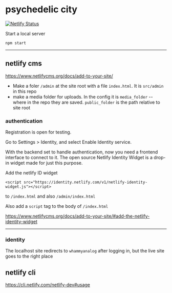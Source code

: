 # psychedelic city

[![Netlify Status](https://api.netlify.com/api/v1/badges/e6426149-5386-48d8-acba-c4b8c3994a86/deploy-status)](https://app.netlify.com/sites/psych-city/deploys)

Start a local server
```
npm start
```

-------------------------

## netlify cms

https://www.netlifycms.org/docs/add-to-your-site/

* Make a foler `/admin` at the site root with a file `index.html`. It is `src/admin` in this repo
* make a media folder for uploads. In the config it is `media_folder` -- where in the repo they are saved. `public_folder` is the path relative to site root

### authentication
Registration is open for testing.

Go to Settings > Identity, and select Enable Identity service.

With the backend set to handle authentication, now you need a frontend interface to connect to it. The open source Netlify Identity Widget is a drop-in widget made for just this purpose. 

Add the netlify ID widget

```
<script src="https://identity.netlify.com/v1/netlify-identity-widget.js"></script>
```

to `/index.html` and also `/admin/index.html`

Also add a `script` tag to the body of `/index.html`

https://www.netlifycms.org/docs/add-to-your-site/#add-the-netlify-identity-widget

-----------------------------------------

### identity
The localhost site redirects to `whammyanalog` after logging in, but the live site goes to the right place

## netlify cli
https://cli.netlify.com/netlify-dev#usage




